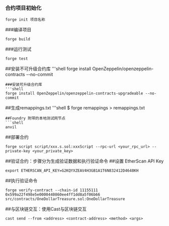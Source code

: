 ### 合约项目初始化
```shell
forge init 项目名称
```
###编译项目
```shell
forge build
```
###运行测试
```shell
forge test
```
##安装不可升级合约库
'''shell
forge install OpenZeppelin/openzeppelin-contracts --no-commit
```
###安装可升级合约库
'''shell
forge install OpenZeppelin/openzeppelin-contracts-upgradeable --no-commit
```
##生成remappings.txt
'''shell
$ forge remappings > remappings.txt
```
##Foundry 附带的本地测试网节点
```shell
anvil
```
##部署合约
```shell
forge script script/xxx.s.sol:xxxScript --rpc-url <your_rpc_url> --private-key <your_private_key>
```
##验证合约：步骤分为生成验证数据和执行验证命令
##设置 EtherScan API Key
```shell
export ETHERSCAN_API_KEY=G2KQYXZEAV4H3GB1A1T6N832412D4648KH
```
##执行验证命令
```shell
forge verify-contract --chain-id 11155111 0x599a22f498e5e0000440860ee4ff1dd8a5f06b66 src/contracts/OneDollarTreasure.sol:OneDollarTreasure
```
##与区块链交互：使用Cast与区块链交互
```shell
cast send --from <address> <contract-address> <method> <args>
```